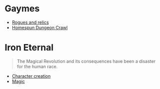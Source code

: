 # Gaymes

- [Rogues and relics](rnr.md)
- [Homespun Dungeon Crawl](warband.md) 



# Iron Eternal

> The Magical Revolution and its consequences have been a disaster for the human race.

- [Character creation](core/pc.md)
- [Magic](core/spells.md)